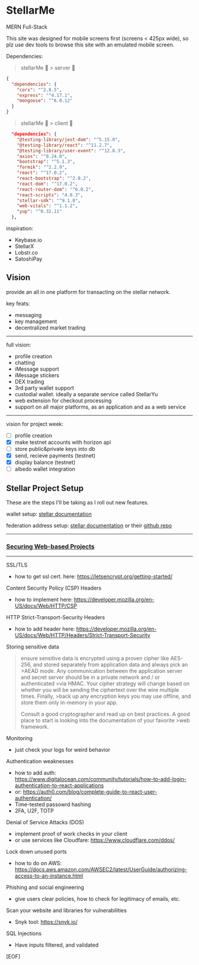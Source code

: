 # StellarMe

MERN Full-Stack

This site was designed for mobile screens first (screens < 425px wide), so plz use dev tools to
browse this site with an emulated mobile screen.

Dependencies:
>stellarMe 📂 > server 📂

```json
{
  "dependencies": {
    "cors": "^2.8.5",
    "express": "^4.17.1",
    "mongoose": "^6.0.12"
  }
}
```

>stellarMe 📂 > client 📂

```json
  "dependencies": {
    "@testing-library/jest-dom": "^5.15.0",
    "@testing-library/react": "^11.2.7",
    "@testing-library/user-event": "^12.8.3",
    "axios": "^0.24.0",
    "bootstrap": "^5.1.3",
    "formik": "^2.2.9",
    "react": "^17.0.2",
    "react-bootstrap": "^2.0.2",
    "react-dom": "^17.0.2",
    "react-router-dom": "^6.0.2",
    "react-scripts": "4.0.3",
    "stellar-sdk": "^9.1.0",
    "web-vitals": "^1.1.2",
    "yup": "^0.32.11"
  },
```

inspiration:

- Keybase.io
- StellarX
- Lobstr.co
- SatoshiPay

## Vision

provide an all in one platform for transacting on the stellar network.

key feats:

- messaging
- key management
- decentralized market trading

---

full vision:

- profile creation
- chatting
- iMessage support
- iMessage stickers
- DEX trading
- 3rd party wallet support
- custodial wallet. ideally a separate service called StellarYu
- web extension for checkout processing
- support on all major platforms, as an application and as a web service

---

vision for project week:

- [ ] profile creation
- [x] make testnet accounts with horizon api
- [ ] store public&private keys into db
- [x] send, recieve payments (testnet)
- [x] display balance (testnet)
- [ ] albedo wallet integration

## Stellar Project Setup

These are the steps I'll be taking as I roll out new features.

wallet setup: [stellar documentation](https://developers.stellar.org/docs/building-apps/project-setup/)

federation address setup: [stellar documentation](https://developers.stellar.org/docs/glossary/federation/)
or their [github repo](https://github.com/stellar/stellar-protocol/blob/master/ecosystem/sep-0002.md)

---

### [Securing Web-based Projects](https://developers.stellar.org/docs/tutorials/securing-projects/)

---

SSL/TLS

- how to get ssl cert. here: https://letsencrypt.org/getting-started/

Content Security Policy (CSP) Headers

- how to implement here: https://developer.mozilla.org/en-US/docs/Web/HTTP/CSP

HTTP Strict-Transport-Security Headers

- how to add header here: https://developer.mozilla.org/en-US/docs/Web/HTTP/Headers/Strict-Transport-Security

Storing sensitive data

>ensure sensitive data is encrypted using a proven cipher like AES-256, and stored separately from application data and always pick an >AEAD mode. Any communication between the application server and secret server should be in a private network and / or authenticated >via HMAC. Your cipher strategy will change based on whether you will be sending the ciphertext over the wire multiple times. Finally, >back up any encryption keys you may use offline, and store them only in-memory in your app.
>
>Consult a good cryptographer and read up on best practices. A good place to start is looking into the documentation of your favorite >web framework.

Monitoring

- just check your logs for weird behavior

Authentication weaknesses

- how to add auth: https://www.digitalocean.com/community/tutorials/how-to-add-login-authentication-to-react-applications
- or: https://auth0.com/blog/complete-guide-to-react-user-authentication/
- Time-tested passowrd hashing
- 2FA, U2F, TOTP

Denial of Service Attacks (DOS)

- implement proof of work checks in your client
- or use services like Cloudfare: https://www.cloudflare.com/ddos/

Lock down unused ports

- how to do on AWS: https://docs.aws.amazon.com/AWSEC2/latest/UserGuide/authorizing-access-to-an-instance.html

Phishing and social engineering

- give users clear policies, how to check for legitimacy of emails, etc.

Scan your website and libraries for vulnerabilities

- Snyk tool: https://snyk.io/

SQL Injections

- Have inputs filtered, and validated

[EOF]
